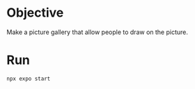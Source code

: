 # Objective

Make a picture gallery that allow people to draw on the picture.

# Run

`npx expo start`